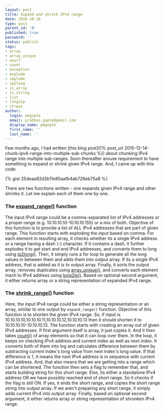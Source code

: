 ```yaml
---
layout: post
title: Expand and shrink IPv4 range
date: 2016-10-10
type: post
parent_id: '0'
published: true
password: ''
status: publish
tags:
- array
- array_unique
- asort
- count
- exception
- explode
- implode
- ip2long
- is_array
- is_string
- list
- long2ip
- strpos
author:
  login: pmgupte
  email: prabhas.gupte@gmail.com
  display_name: pmgupte
  first_name: ''
  last_name: ''
---
```

Few months ago, I had written [this blog post]({% post_url 2015-12-14-chunk-ipv4-range-into-multiple-sub-chunks %}) about chunking IPv4 range into multiple sub-ranges. Soon thereafter arouse requirement to have something to expand or shrink given IPv4 range. And, I came up with this code.

{% gist 25deaa92d2b11e85aafb4ab726eb75a8 %}

There are two functions written - one expands given IPv4 range and other shrinks it. Let me explain each of them one by one.

### The [expand_range()](https://gist.github.com/pmgupte/25deaa92d2b11e85aafb4ab726eb75a8#file-expand_shrink_ip_range-php-L18) function

The input IPv4 range could be a comma-separated list of IPv4 addresses or a proper range (e.g. 10.10.10.10-10.10.10.155) or a mix of both. Objective of this function is to provide a list of ALL IPv4 addresses that are part of given range. This function starts with exploding the input based on comma. For each element in resulting array, it checks whether its a single IPv4 address or a range having a dash (-) character. If it contains a dash, it further explodes it to get start and end IPv4 addresses, and converts them to long using [ip2long()](http://php.net/manual/en/function.ip2long.php). Then, it simply runs a for loop to generate all the long values in between them and adds them into output array. If its a single IPv4 address, that is added as it is to output array. Finally, it sorts the output array, removes duplicates using [array_unique()](http://php.net/manual/en/function.array-unique.php), and converts each element mach to IPv4 address using [long2ip()](http://php.net/manual/en/function.long2ip.php). Based on optional second argument, it either returns array or a string representation of expanded IPv4 range.

### The [shrink_range()](https://gist.github.com/pmgupte/25deaa92d2b11e85aafb4ab726eb75a8#file-expand_shrink_ip_range-php-L47) function

Here, the input IPv4 range could be either a string representation or an array, similar to one output by `expand_range()` function. Objective of this function is to shorten the given IPv4 range. So, if input is 10.10.10.10,10.10.10.11,10.10.10.12,10.10.10.13 then it should shorten it to 10.10.10.10-10.10.10.13. The function starts with creating an array out of given IPv4 addresses. If first argument itself is array, it just copies it. And it then takes [count()](http://php.net/manual/en/function.count.php) of array elements so that it can loop over them. In the loop, it keeps on checking IPv4 address and current index as well as next index. It converts both of them into log and calculates difference between them by subtracting current index's long value from next index's long value. If that difference is 1, it means the next IPv4 address is in sequence with current IPv4 address. And, that also means that we are getting into a range which can be shortened. The function then sets a flag to remember that, and starts building string for this short range. Else, its either a standalone IPv4 address OR we have possibly reached end of short range. So it checks if the flag is still ON. If yes, it ends the short range, and copies the short range string into output array. If we aren't preparing any short range, it simply adds current IPv4 into output array. Finally, based on optional second argument, it either returns array or string representation of shrunken IPv4 range.
